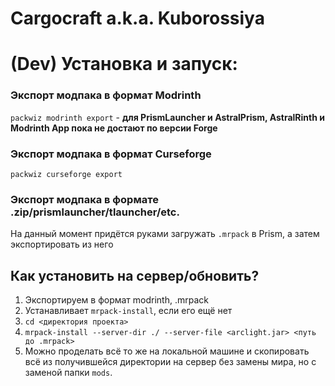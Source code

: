 # Cargocraft a.k.a. Kuborossiya

# (Dev) Установка и запуск:
### Экспорт модпака в формат Modrinth
`packwiz modrinth export` - **для PrismLauncher и AstralPrism, AstralRinth и Modrinth App пока не достают по версии Forge**
### Экспорт модпака в формат Curseforge
`packwiz curseforge export`
### Экспорт модпака в формате .zip/prismlauncher/tlauncher/etc.
На данный момент придётся руками загружать `.mrpack` в Prism, а затем экспортировать из него

## Как установить на сервер/обновить?
1. Экспортируем в формат modrinth, .mrpack
2. Устанавливает `mrpack-install`, если его ещё нет
3. `cd <директория проекта>`
4. `mrpack-install --server-dir ./ --server-file <arclight.jar> <путь до .mrpack>`
5. Можно проделать всё то же на локальной машине и скопировать всё из получившейся директории на сервер без замены мира, но с заменой папки `mods`. 



